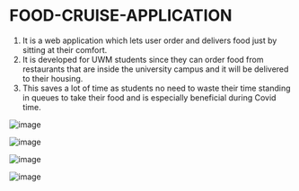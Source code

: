 # FOOD-CRUISE-APPLICATION
1. It is a web application which lets user order and delivers food just by sitting at their comfort.
2. It is developed for UWM students since they can order food from restaurants that are inside the university campus and it will be delivered to their housing.
3. This saves a lot of time as students no need to waste their time standing in queues to take their food and is especially beneficial during Covid time. 


![image](https://user-images.githubusercontent.com/24964774/214509152-cd59cd80-d63b-43f7-917b-56758170a9a6.png)


![image](https://user-images.githubusercontent.com/24964774/214509167-515b11ac-d079-466e-8fff-2286c31fb85d.png)


![image](https://user-images.githubusercontent.com/24964774/214509293-296e3d04-e562-4e4c-8c9a-7eed677eafd6.png)


![image](https://user-images.githubusercontent.com/24964774/214509213-7015e81d-d229-443d-a1d5-91da8758b75b.png)
